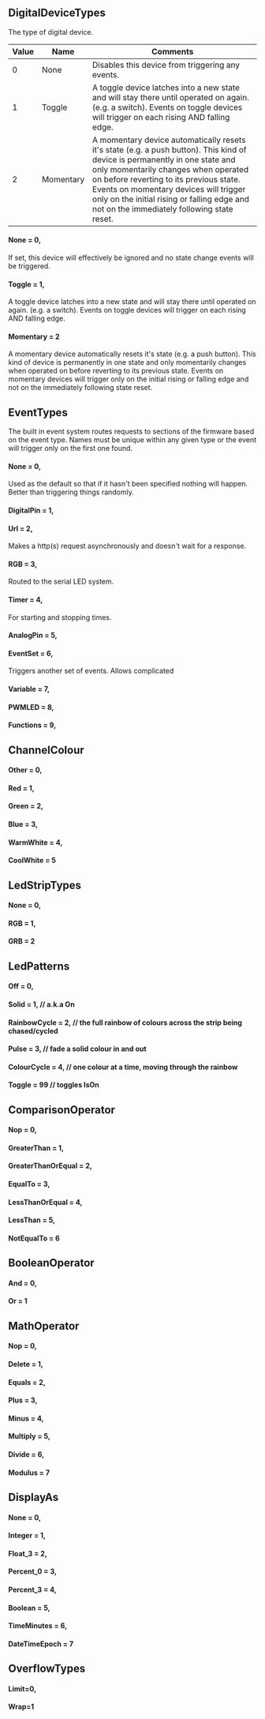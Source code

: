 ## DigitalDeviceTypes
The type of digital device. 

| Value        | Name      | Comments                                   |
|--------------|-----------|--------------------------------------------|
| 0 | None | Disables this device from triggering any events. |
| 1 | Toggle | A toggle device latches into a new state and will stay there until operated on again. (e.g. a switch). Events on toggle devices will trigger on each rising AND falling edge. |
| 2 | Momentary | A momentary device automatically resets it's state (e.g. a push button). This kind of device is permanently in one state and only momentarily changes when operated on before reverting to its previous state. Events on momentary devices will trigger only on the initial rising or falling edge and not on the immediately following state reset. |

#### None = 0,
If set, this device will effectively be ignored and no state change events will be triggered.

#### Toggle = 1,
A toggle device latches into a new state and will stay there until operated on again. (e.g. a switch). Events on toggle devices will trigger on each rising AND falling edge.

#### Momentary = 2
A momentary device automatically resets it's state (e.g. a push button). This kind of device is permanently in one state and only momentarily changes when operated on before reverting to its previous state. Events on momentary devices will trigger only on the initial rising or falling edge and not on the immediately following state reset.


## EventTypes
The built in event system routes requests to sections of the firmware based on the event type. Names must be unique within any given type or the event will trigger only on the first one found.

#### None = 0,
Used as the default so that if it hasn't been specified nothing will happen. Better than triggering things randomly.

#### DigitalPin = 1,

#### Url = 2,
Makes a http(s) request asynchronously and doesn't wait for a response.

#### RGB = 3,
Routed to the serial LED system.

#### Timer = 4,
For starting and stopping times.

#### AnalogPin = 5,

#### EventSet = 6,
Triggers another set of events. Allows complicated 

#### Variable = 7,
#### PWMLED = 8,
#### Functions = 9,


## ChannelColour 
#### Other = 0,
#### Red = 1,
#### Green = 2,
#### Blue = 3,
#### WarmWhite = 4,
#### CoolWhite = 5


## LedStripTypes 
#### None = 0,
#### RGB = 1,
#### GRB = 2


## LedPatterns 
#### Off = 0,
#### Solid = 1, // a.k.a On
#### RainbowCycle = 2, // the full rainbow of colours across the strip being chased/cycled
#### Pulse = 3, // fade a solid colour in and out
#### ColourCycle = 4, // one colour at a time, moving through the rainbow
#### Toggle = 99 // toggles IsOn


## ComparisonOperator 
#### Nop = 0,
#### GreaterThan = 1,
#### GreaterThanOrEqual = 2,
#### EqualTo = 3,
#### LessThanOrEqual = 4,
#### LessThan = 5,
#### NotEqualTo = 6


## BooleanOperator 
#### And = 0,
#### Or = 1


## MathOperator 
#### Nop = 0,
#### Delete = 1,
#### Equals = 2,
#### Plus = 3,
#### Minus = 4,
#### Multiply = 5,
#### Divide = 6,
#### Modulus = 7


## DisplayAs 
#### None = 0,
#### Integer = 1,
#### Float_3 = 2,
#### Percent_0 = 3,
#### Percent_3 = 4,
#### Boolean = 5, 
#### TimeMinutes = 6,
#### DateTimeEpoch = 7


## OverflowTypes 
#### Limit=0,
#### Wrap=1
